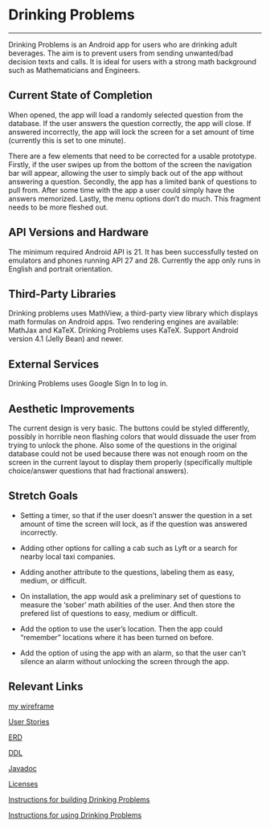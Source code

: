 # Drinking Problems

----
Drinking Problems is an Android app for users who are drinking adult beverages. The aim is to prevent users from sending unwanted/bad decision texts and calls. It is ideal for users with a strong math background such as Mathematicians and Engineers.

## Current State of Completion

When opened, the app will load a randomly selected question from the database. If the user answers the question correctly, the app will close. If answered incorrectly, the app will lock the screen for a set amount of time (currently this is set to one minute).

There are a few elements that need to be corrected for a usable prototype. Firstly, if the user swipes up from the bottom of the screen the navigation bar will appear, allowing the user to simply back out of the app without answering a question. Secondly, the app has a limited bank of questions to pull from. After some time with the app a user could simply have the answers memorized. Lastly, the menu options don’t do much. This fragment needs to be more fleshed out.

## API Versions and Hardware

The minimum required Android API is 21. It has been successfully tested on emulators and phones running API 27 and 28. Currently the app only runs in English and portrait orientation.

## Third-Party Libraries

Drinking problems uses MathView,  a third-party view library which displays math formulas on Android apps. Two rendering engines are  available: MathJax and KaTeX. Drinking Problems uses KaTeX. Support Android version 4.1 (Jelly Bean) and newer.

## External Services

Drinking Problems uses Google Sign In to log in.

## Aesthetic Improvements

The current design is very basic. The buttons could be styled differently, possibly in horrible neon flashing colors that would dissuade the user from trying to unlock the phone. Also some of the questions in the original database could not be used because there was not enough room on the screen in the current layout to display them properly (specifically multiple choice/answer questions that had fractional answers).

## Stretch Goals


* Setting a timer, so that if the user doesn’t answer the question in a set amount of time the screen will lock, as if the question was answered incorrectly.

* Adding other options for calling a cab such as Lyft or a search for nearby local taxi companies.

* Adding another attribute to the questions, labeling them as easy, medium, or difficult.

* On installation, the app would ask a preliminary set of questions to measure the ‘sober’ math abilities of the user. And then store the prefered list of questions to easy, medium or difficult.

* Add the option to use the user’s location. Then the app could “remember” locations where it has been turned on before.

* Add the option of using the app with an alarm, so that the user can’t silence an alarm without unlocking the screen through the app.

## Relevant Links

[my wireframe](WireFrame.pdf)

[User Stories](UserStories.md)

[ERD](DrinkingProbsERD.pdf)

[DDL](drinking_problems.ddl)

[Javadoc](docs/api/index.html)

[Licenses](Licenses.md)

[Instructions for building Drinking Problems](BuildInstructions.md)

[Instructions for using Drinking Problems](UserInstructions.md)

 


